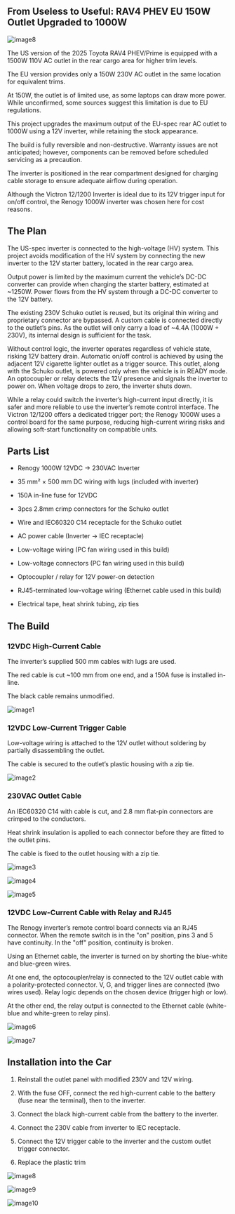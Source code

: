 ## From Useless to Useful: RAV4 PHEV EU 150W Outlet Upgraded to 1000W

![image8](images/8.jpeg "installed")

The US version of the 2025 Toyota RAV4 PHEV/Prime is equipped with a 1500W 110V AC outlet in the rear cargo area for higher trim levels.

The EU version provides only a 150W 230V AC outlet in the same location for equivalent trims.

At 150W, the outlet is of limited use, as some laptops can draw more power. While unconfirmed, some sources suggest this limitation is due to EU regulations.

This project upgrades the maximum output of the EU-spec rear AC outlet to 1000W using a 12V inverter, while retaining the stock appearance.

The build is fully reversible and non-destructive. Warranty issues are not anticipated; however, components can be removed before scheduled servicing as a precaution.

The inverter is positioned in the rear compartment designed for charging cable storage to ensure adequate airflow during operation.

Although the Victron 12/1200 Inverter is ideal due to its 12V trigger input for on/off control, the Renogy 1000W inverter was chosen here for cost reasons.


## The Plan

The US-spec inverter is connected to the high-voltage (HV) system. This project avoids modification of the HV system by connecting the new inverter to the 12V starter battery, located in the rear cargo area.

Output power is limited by the maximum current the vehicle’s DC-DC converter can provide when charging the starter battery, estimated at ~1250W. Power flows from the HV system through a DC-DC converter to the 12V battery.

The existing 230V Schuko outlet is reused, but its original thin wiring and proprietary connector are bypassed. A custom cable is connected directly to the outlet’s pins. As the outlet will only carry a load of ~4.4A (1000W ÷ 230V), its internal design is sufficient for the task.

Without control logic, the inverter operates regardless of vehicle state, risking 12V battery drain. Automatic on/off control is achieved by using the adjacent 12V cigarette lighter outlet as a trigger source. This outlet, along with the Schuko outlet, is powered only when the vehicle is in READY mode. An optocoupler or relay detects the 12V presence and signals the inverter to power on. When voltage drops to zero, the inverter shuts down.

While a relay could switch the inverter’s high-current input directly, it is safer and more reliable to use the inverter’s remote control interface. The Victron 12/1200 offers a dedicated trigger port; the Renogy 1000W uses a control board for the same purpose, reducing high-current wiring risks and allowing soft-start functionality on compatible units.


## Parts List

- Renogy 1000W 12VDC → 230VAC Inverter

- 35 mm² × 500 mm DC wiring with lugs (included with inverter)

- 150A in-line fuse for 12VDC

- 3pcs 2.8mm crimp connectors for the Schuko outlet

- Wire and IEC60320 C14 receptacle for the Schuko outlet

- AC power cable (Inverter → IEC receptacle)

- Low-voltage wiring (PC fan wiring used in this build)

- Low-voltage connectors (PC fan wiring used in this build)

- Optocoupler / relay for 12V power-on detection

- RJ45-terminated low-voltage wiring (Ethernet cable used in this build)

- Electrical tape, heat shrink tubing, zip ties


## The Build

### 12VDC High-Current Cable

The inverter’s supplied 500 mm cables with lugs are used.

The red cable is cut ~100 mm from one end, and a 150A fuse is installed in-line.

The black cable remains unmodified.

![image1](images/1.jpeg "the red cable")


### 12VDC Low-Current Trigger Cable

Low-voltage wiring is attached to the 12V outlet without soldering by partially disassembling the outlet.

The cable is secured to the outlet’s plastic housing with a zip tie.

![image2](images/2.jpeg "12V trigger")


### 230VAC Outlet Cable

An IEC60320 C14 with cable is cut, and 2.8 mm flat-pin connectors are crimped to the conductors.

Heat shrink insulation is applied to each connector before they are fitted to the outlet pins.

The cable is fixed to the outlet housing with a zip tie.

![image3](images/3.jpeg "IEC w crimps")

![image4](images/4.jpeg "IEC w crimps and tubing")

![image5](images/5.jpeg "outlets assembled")


### 12VDC Low-Current Cable with Relay and RJ45

The Renogy inverter’s remote control board connects via an RJ45 connector. When the remote switch is in the "on" position, pins 3 and 5 have continuity. In the "off" position, continuity is broken.

Using an Ethernet cable, the inverter is turned on by shorting the blue-white and blue-green wires.

At one end, the optocoupler/relay is connected to the 12V outlet cable with a polarity-protected connector. V, G, and trigger lines are connected (two wires used). Relay logic depends on the chosen device (trigger high or low).

At the other end, the relay output is connected to the Ethernet cable (white-blue and white-green to relay pins).

![image6](images/6.jpeg "the relay")

![image7](images/7.jpeg "the relay, wrapped")


## Installation into the Car

1. Reinstall the outlet panel with modified 230V and 12V wiring.

2. With the fuse OFF, connect the red high-current cable to the battery (fuse near the terminal), then to the inverter.

3. Connect the black high-current cable from the battery to the inverter.

4. Connect the 230V cable from inverter to IEC receptacle.

5. Connect the 12V trigger cable to the inverter and the custom outlet trigger connector.

6. Replace the plastic trim

![image8](images/8.jpeg "installed")

![image9](images/9.jpeg "plastic panels reinstalled")

![image10](images/10.jpeg "closed cargo lid")
